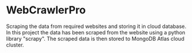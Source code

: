 # WebCrawlerPro
Scraping the data from required websites and storing it in cloud database.
In this project the data has been scraped from the website using a python library "scrapy".
The scraped data is then stored to MongoDB Atlas cloud cluster.
